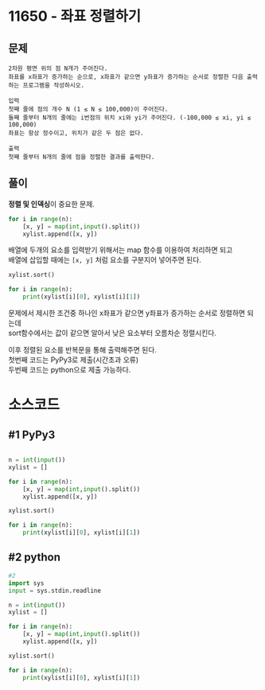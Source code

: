 # 11650 - 좌표 정렬하기

## 문제
```
2차원 평면 위의 점 N개가 주어진다. 
좌표를 x좌표가 증가하는 순으로, x좌표가 같으면 y좌표가 증가하는 순서로 정렬한 다음 출력하는 프로그램을 작성하시오.

입력
첫째 줄에 점의 개수 N (1 ≤ N ≤ 100,000)이 주어진다. 
둘째 줄부터 N개의 줄에는 i번점의 위치 xi와 yi가 주어진다. (-100,000 ≤ xi, yi ≤ 100,000) 
좌표는 항상 정수이고, 위치가 같은 두 점은 없다.

출력
첫째 줄부터 N개의 줄에 점을 정렬한 결과를 출력한다.
```

## 풀이

**정렬 및 인덱싱**이 중요한 문제.

```python
for i in range(n):
    [x, y] = map(int,input().split())
    xylist.append([x, y])
```
배열에 두개의 요소를 입력받기 위해서는 map 함수를 이용하여 처리하면 되고   
배열에 삽입할 때에는 ```[x, y]``` 처럼 요소를 구분지어 넣어주면 된다.

```python
xylist.sort()

for i in range(n):
    print(xylist[i][0], xylist[i][1])
```
문제에서 제시한 조건중 하나인 x좌표가 같으면 y좌표가 증가하는 순서로 정렬하면 되는데   
sort함수에서는 값이 같으면 알아서 낮은 요소부터 오름차순 정렬시킨다.


이후 정렬된 요소를 반복문을 통해 출력해주면 된다.   
첫번째 코드는 PyPy3로 제출(시간초과 오류)   
두번째 코드는 python으로 제출 가능하다.

# 소스코드
## #1 PyPy3
```python

n = int(input())
xylist = []

for i in range(n):
    [x, y] = map(int,input().split())
    xylist.append([x, y])

xylist.sort()

for i in range(n):
    print(xylist[i][0], xylist[i][1])
```
## #2 python
```python
#2
import sys
input = sys.stdin.readline

n = int(input())
xylist = []

for i in range(n):
    [x, y] = map(int,input().split())
    xylist.append([x, y])

xylist.sort()

for i in range(n):
    print(xylist[i][0], xylist[i][1])
```

